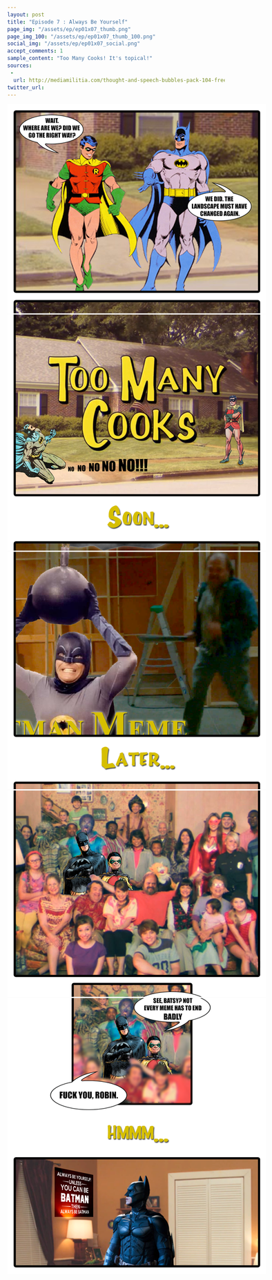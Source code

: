 ```yaml
---
layout: post
title: "Episode 7 : Always Be Yourself"
page_img: "/assets/ep/ep01x07_thumb.png"
page_img_100: "/assets/ep/ep01x07_thumb_100.png"
social_img: "/assets/ep/ep01x07_social.png"
accept_comments: 1
sample_content: "Too Many Cooks! It's topical!"
sources: 
 - 
  url: http://mediamilitia.com/thought-and-speech-bubbles-pack-104-free-vectors-and-images/
twitter_url: 
---
```



<div style="margin-left: auto; margin-right: auto; width: 600px;">
  <img src="/assets/ep/ep01x07_01.png" alt="Always Be Yourself - Too Many Cooks" />
  <img src="/assets/ep/ep01x07_02.png" alt="Always Be Yourself - Too Many Cooks" />
  <img src="/assets/ep/ep01x07_03.png" alt="Always Be Yourself - Too Many Cooks" />
  <img src="/assets/ep/ep01x07_04.png" alt="Always Be Yourself - Too Many Cooks" />
  <img src="/assets/ep/ep01x07_05.png" alt="Always Be Yourself - Too Many Cooks" />
</div>

<div style="display: none">
  Script:

  Robin: Wait. Where are we? Did we go the right way?
  Batman: We did. The landscape must have changed again.
  Title: Too Many Cooks
  Batman: No no no no no!!!
  Soon...
  Batman Meme
  Later....
  Robin: See Batsy? Not every meme has to end badly.
  Batman: Fuck you, Robin.
  Hmm...
  Always Be Yourself, Unless You Can Be Batman. Then Always Be Batman.
</div>